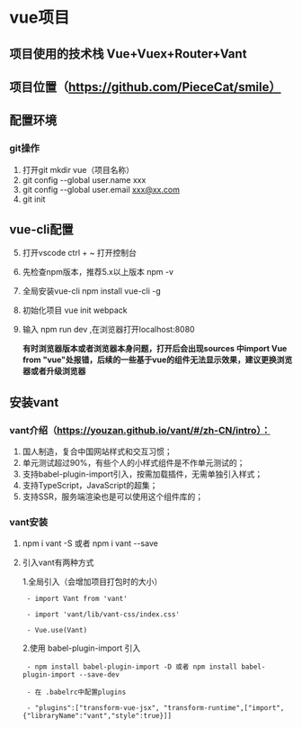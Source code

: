 # vue项目
## 项目使用的技术栈 Vue+Vuex+Router+Vant
## 项目位置（https://github.com/PieceCat/smile）
## 配置环境

### git操作
1. 打开git  mkdir vue（项目名称）
2. git config --global user.name xxx
3. git config --global user.email xxx@xx.com
4. git init

## vue-cli配置
5. 打开vscode  ctrl + ~  打开控制台
6. 先检查npm版本，推荐5.x以上版本  npm -v
7. 全局安装vue-cli  npm install vue-cli -g
8. 初始化项目  vue init webpack
9. 输入 npm run dev ,在浏览器打开localhost:8080

    **有时浏览器版本或者浏览器本身问题，打开后会出现sources 中import Vue from "vue"处报错，后续的一些基于vue的组件无法显示效果，建议更换浏览器或者升级浏览器**

##  安装vant
### vant介绍（https://youzan.github.io/vant/#/zh-CN/intro）：
1. 国人制造，复合中国网站样式和交互习惯；
2. 单元测试超过90%，有些个人的小样式组件是不作单元测试的；
3. 支持babel-plugin-import引入，按需加载插件，无需单独引入样式；
4. 支持TypeScript，JavaScript的超集；
5. 支持SSR，服务端渲染也是可以使用这个组件库的；

### vant安装
1. npm i vant -S 或者 npm i vant --save
2. 引入vant有两种方式

    1.全局引入（会增加项目打包时的大小）

        - import Vant from 'vant'

        - import 'vant/lib/vant-css/index.css'

        - Vue.use(Vant)

    2.使用 babel-plugin-import 引入

        - npm install babel-plugin-import -D 或者 npm install babel-plugin-import --save-dev  

        - 在 .babelrc中配置plugins

        - "plugins":["transform-vue-jsx", "transform-runtime",["import",{"libraryName":"vant","style":true}]]




